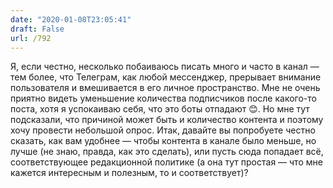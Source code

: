 ```yaml
---
date: "2020-01-08T23:05:41"
draft: False
url: /792
---
```


Я, если честно, несколько побаиваюсь писать много и часто в канал — тем более, что Телеграм, как любой мессенджер, прерывает внимание пользователя и вмешивается в его личное пространство. Мне не очень приятно видеть уменьшение количества подписчиков после какого-то поста, хотя я успокаиваю себя, что это боты отпадают 😊. 
Но мне тут подсказали, что причиной может быть и количество контента и поэтому хочу провести небольшой опрос. 
Итак, давайте вы попробуете честно сказать, как вам удобнее — чтобы контента в канале было меньше, но лучше (не знаю, правда, как это сделать), или пусть сюда попадает всё, соответствующее редакционной политике (а она тут простая — что мне кажется интересным и полезным, то и соответствует)?
